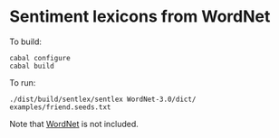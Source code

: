 Sentiment lexicons from WordNet
===============================

To build:

```
cabal configure
cabal build
```

To run:

```
./dist/build/sentlex/sentlex WordNet-3.0/dict/ examples/friend.seeds.txt
```

Note that [WordNet](http://wordnet.princeton.edu/wordnet/download/current-version/) is not included.

